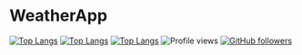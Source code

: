 # WeatherApp
[![Top Langs](https://github-readme-stats.vercel.app/api/top-langs/?username=rohith1221)](https://github.com/rohith1221/github-readme-stats)
[![Top Langs](https://github-readme-stats.vercel.app/api/top-langs/?username=rohith1221&exclude_repo=github-readme-stats,rohith1221.github.io)](https://github.com/rohith1221/github-readme-stats)
[![Top Langs](https://github-readme-stats.vercel.app/api/top-langs/?username=rohith1221&layout=compact)](https://github.com/rohith1221/github-readme-stats)
![Profile views](https://gpvc.arturio.dev/rohith1221)
[![GitHub followers](https://img.shields.io/github/followers/rohith1221.svg?style=social&label=Follow&maxAge=2592000)](https://github.com/rohith1221?tab=followers)
